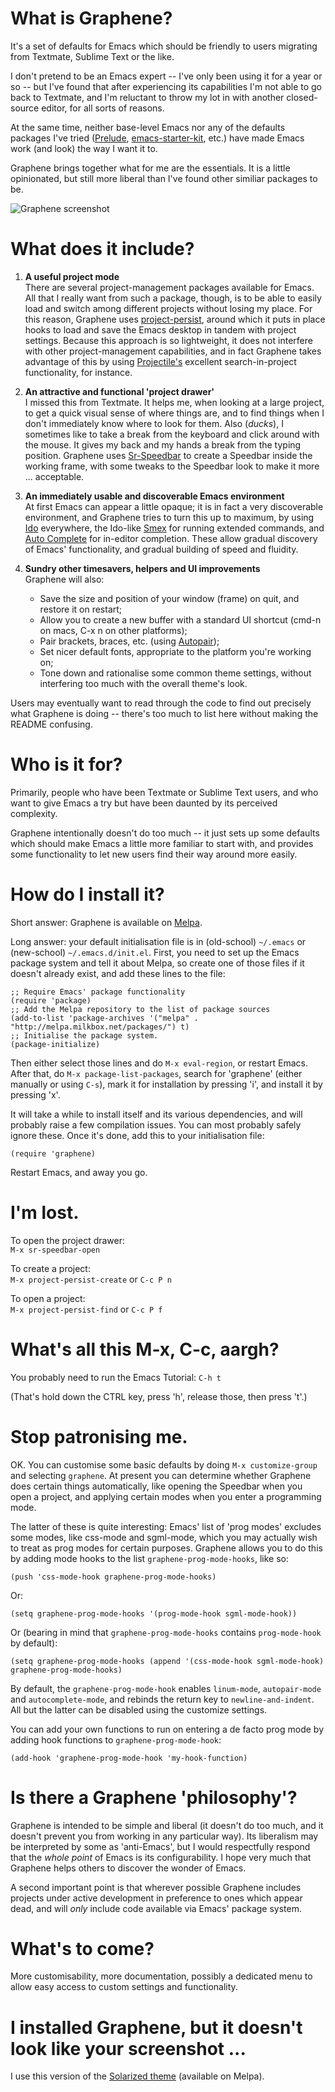 What is Graphene?
=================
It's a set of defaults for Emacs which should be friendly to users migrating from Textmate, Sublime Text or the like.

I don't pretend to be an Emacs expert -- I've only been using it for a year or so -- but I've found that after experiencing its capabilities I'm not able to go back to Textmate, and I'm reluctant to throw my lot in with another closed-source editor, for all sorts of reasons.

At the same time, neither base-level Emacs nor any of the defaults packages I've tried ([Prelude](https://github.com/bbatsov/prelude), [emacs-starter-kit](https://github.com/technomancy/emacs-starter-kit), etc.) have made Emacs work (and look) the way I want it to.

Graphene brings together what for me are the essentials. It is a little opinionated, but still more liberal than I've found other similiar packages to be.

![Graphene screenshot](http://s3-eu-west-1.amazonaws.com/graphene/graphene.png)

What does it include?
=====================
1. **A useful project mode**  
   There are several project-management packages available for Emacs. All that I really want from such a package, though, is to be able to easily load and switch among different projects without losing my place. For this reason, Graphene uses [project-persist](https://github.com/rdallasgray/project-persist), around which it puts in place hooks to load and save the Emacs desktop in tandem with project settings. Because this approach is so lightweight, it does not interfere with other project-management capabilities, and in fact Graphene takes advantage of this by using [Projectile's](https://github.com/bbatsov/projectile) excellent search-in-project functionality, for instance.
   
2. **An attractive and functional 'project drawer'**  
   I missed this from Textmate. It helps me, when looking at a large project, to get a quick visual sense of where things are, and to find things when I don't immediately know where to look for them. Also (*ducks*), I sometimes like to take a break from the keyboard and click around with the mouse. It gives my back and my hands a break from the typing position. Graphene uses [Sr-Speedbar](https://github.com/emacsmirror/sr-speedbar) to create a Speedbar inside the working frame, with some tweaks to the Speedbar look to make it more ... acceptable.
   
3. **An immediately usable and discoverable Emacs environment**  
   At first Emacs can appear a little opaque; it is in fact a very discoverable environment, and Graphene tries to turn this up to maximum, by using [Ido](http://emacswiki.org/emacs/InteractivelyDoThings) everywhere, the Ido-like [Smex](http://www.emacswiki.org/Smex) for running extended commands, and [Auto Complete](http://emacswiki.org/emacs/AutoComplete) for in-editor completion. These allow gradual discovery of Emacs' functionality, and gradual building of speed and fluidity.
   
4. **Sundry other timesavers, helpers and UI improvements**  
   Graphene will also:
   - Save the size and position of your window (frame) on quit, and restore it on restart;
   - Allow you to create a new buffer with a standard UI shortcut (cmd-n on macs, C-x n on other platforms);
   - Pair brackets, braces, etc. (using [Autopair](https://github.com/capitaomorte/autopair));
   - Set nicer default fonts, appropriate to the platform you're working on;
   - Tone down and rationalise some common theme settings, without interfering too much with the overall theme's look.
   
Users may eventually want to read through the code to find out precisely what Graphene is doing -- there's too much to list here without making the README confusing.

Who is it for?
==============
Primarily, people who have been Textmate or Sublime Text users, and who want to give Emacs a try but have been daunted by its perceived complexity.

Graphene intentionally doesn't do too much -- it just sets up some defaults which should make Emacs a little more familiar to start with, and provides some functionality to let new users find their way around more easily.

How do I install it?
====================
Short answer: Graphene is available on [Melpa](http://melpa.milkbox.net).

Long answer: your default initialisation file is in (old-school) `~/.emacs` or (new-school) `~/.emacs.d/init.el`. First, you need to set up the Emacs package system and tell it about Melpa, so create one of those files if it doesn't already exist, and add these lines to the file:
```
;; Require Emacs' package functionality
(require 'package)
;; Add the Melpa repository to the list of package sources
(add-to-list 'package-archives '("melpa" . "http://melpa.milkbox.net/packages/") t)
;; Initialise the package system.
(package-initialize)
```
Then either select those lines and do `M-x eval-region`, or restart Emacs. After that, do `M-x package-list-packages`, search for 'graphene' (either manually or using `C-s`), mark it for installation by pressing 'i', and install it by pressing 'x'.

It will take a while to install itself and its various dependencies, and will probably raise a few compilation issues. You can most probably safely ignore these. Once it's done, add this to your initialisation file:
```
(require 'graphene)
```
Restart Emacs, and away you go.

I'm lost.
========
To open the project drawer:  
`M-x sr-speedbar-open`

To create a project:  
`M-x project-persist-create` or `C-c P n`

To open a project:  
`M-x project-persist-find` or `C-c P f`

What's all this M-x, C-c, aargh?
================================
You probably need to run the Emacs Tutorial: `C-h t`

(That's hold down the CTRL key, press 'h', release those, then press 't'.)

Stop patronising me.
====================
OK. You can customise some basic defaults by doing `M-x customize-group` and selecting `graphene`. At present you can determine whether Graphene does certain things automatically, like opening the Speedbar when you open a project, and applying certain modes when you enter a programming mode.

The latter of these is quite interesting: Emacs' list of 'prog modes' excludes some modes, like css-mode and sgml-mode, which you may actually wish to treat as prog modes for certain purposes. Graphene allows you to do this by adding mode hooks to the list `graphene-prog-mode-hooks`, like so:
```
(push 'css-mode-hook graphene-prog-mode-hooks)
```
Or:
```
(setq graphene-prog-mode-hooks '(prog-mode-hook sgml-mode-hook))
```
Or (bearing in mind that `graphene-prog-mode-hooks` contains `prog-mode-hook` by default):
```
(setq graphene-prog-mode-hooks (append '(css-mode-hook sgml-mode-hook) graphene-prog-mode-hooks)
```
By default, the `graphene-prog-mode-hook` enables `linum-mode`, `autopair-mode` and `autocomplete-mode`, and rebinds the return key to `newline-and-indent`. All but the latter can be disabled using the customize settings.

You can add your own functions to run on entering a de facto prog mode by adding hook functions to `graphene-prog-mode-hook`:
```
(add-hook 'graphene-prog-mode-hook 'my-hook-function)
```

Is there a Graphene 'philosophy'?
=================================
Graphene is intended to be simple and liberal (it doesn't do too much, and it doesn't prevent you from working in any particular way). Its liberalism may be interpreted by some as 'anti-Emacs', but I would respectfully respond that the *whole point* of Emacs is its configurability. I hope very much that Graphene helps others to discover the wonder of Emacs.

A second important point is that wherever possible Graphene includes projects under active development in preference to ones which appear dead, and will *only* include code available via Emacs' package system.

What's to come?
===============
More customisability, more documentation, possibly a dedicated menu to allow easy access to custom settings and functionality.

I installed Graphene, but it doesn't look like your screenshot ...
==================================================================
I use this version of the [Solarized theme](https://github.com/sellout/emacs-color-theme-solarized) (available on Melpa).
